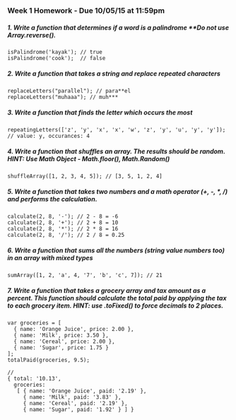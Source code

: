 ### Week 1 Homework - Due 10/05/15 at 11:59pm

##### 1. Write a function that determines if a word is a palindrome  **Do not use Array.reverse().

    isPalindrome('kayak'); // true
    isPalindrome('cook');  // false
 

##### 2.  Write a function that takes a string and replace repeated characters

    replaceLetters("parallel"); // para**el
    replaceLetters("muhaaa"); // muh***


##### 3. Write a function that finds the letter which occurs the most

    repeatingLetters(['z', 'y', 'x', 'x', 'w', 'z', 'y', 'u', 'y', 'y']); // value: y, occurances: 4  


##### 4.  Write a function that shuffles an array.  The results should be random. HINT: Use Math Object - Math.floor(), Math.Random()

    shuffleArray([1, 2, 3, 4, 5]); // [3, 5, 1, 2, 4]
    

##### 5.  Write a function that takes two numbers and a math operator (+, -, *, /) and performs the calculation.

    calculate(2, 8, '-'); // 2 - 8 = -6
    calculate(2, 8, '+'); // 2 + 8 = 10
    calculate(2, 8, '*'); // 2 * 8 = 16
    calculate(2, 8, '/'); // 2 / 8 = 0.25

##### 6. Write a function that sums all the numbers (string value numbers too) in an array with mixed types

    sumArray([1, 2, 'a', 4, '7', 'b', 'c', 7]); // 21


##### 7.  Write a function that takes a grocery array and tax amount as a percent. This function should calculate the total paid by applying the tax to each grocery item. HINT: use .toFixed() to force decimals to 2 places.

    var groceries = [
      { name: 'Orange Juice', price: 2.00 },
      { name: 'Milk', price: 3.50 },
      { name: 'Cereal', price: 2.00 },
      { name: 'Sugar', price: 1.75 }
    ];
    totalPaid(groceries, 9.5);

    //
    { total: '10.13',
      groceries:
       [ { name: 'Orange Juice', paid: '2.19' },
         { name: 'Milk', paid: '3.83' },
         { name: 'Cereal', paid: '2.19' },
         { name: 'Sugar', paid: '1.92' } ] }

         


